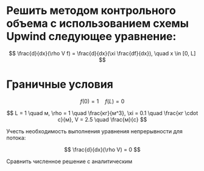 # Решить методом контрольного объема с использованием схемы Upwind следующее уравнение:

$$ \frac{d}{dx}(\rho V f) = \frac{d}{dx}(\xi \frac{df}{dx}), \quad x \in [0, L] $$

# Граничные условия

$$ f(0) = 1 \quad f(L) = 0 $$

$$ L = 1 \quad м, \rho = 1 \quad \frac{кг}{м^3}, \xi = 0.1 \quad \frac{кг \cdot с}{м}, V = 2.5 \quad \frac{м}{с} $$

Учесть необходимость выполнения уравнения непрерывности для потока: 

$$ \frac{d}{dx}(\rho V) = 0 $$

Сравнить численное решение с аналитическим
